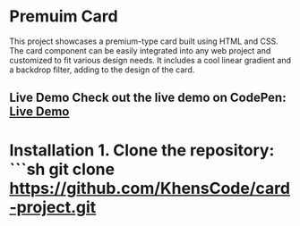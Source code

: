 # Premuim Card
This project showcases a premium-type card built using HTML and CSS. The card component can be easily integrated into any web project and customized to fit various design needs. It includes a cool linear gradient and a backdrop filter, adding to the design of the card.
## Live Demo Check out the live demo on CodePen: [Live Demo](https://codepen.io/KhensCode/pen/MYgWOVZ)
# Installation 1. Clone the repository: ```sh git clone https://github.com/KhensCode/card-project.git 
